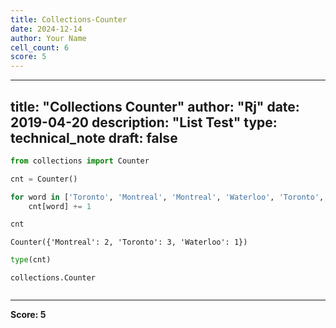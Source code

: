 ```yaml
---
title: Collections-Counter
date: 2024-12-14
author: Your Name
cell_count: 6
score: 5
---
```


---
title: "Collections Counter"
author: "Rj"
date: 2019-04-20
description: "List Test"
type: technical_note
draft: false
---

```python
from collections import Counter
```


```python
cnt = Counter()

for word in ['Toronto', 'Montreal', 'Montreal', 'Waterloo', 'Toronto', 'Toronto']:
    cnt[word] += 1
```


```python
cnt
```




    Counter({'Montreal': 2, 'Toronto': 3, 'Waterloo': 1})




```python
type(cnt)
```




    collections.Counter




```python

```


---
**Score: 5**